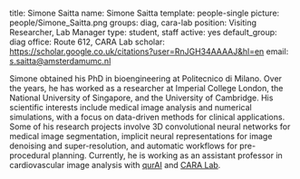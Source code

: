 title: Simone Saitta
name: Simone Saitta
template: people-single 
picture: people/Simone_Saitta.png 
groups: diag, cara-lab 
position: Visiting Researcher, Lab Manager
type: student, staff
active: yes 
default_group: diag 
office: Route 612, CARA Lab
scholar: https://scholar.google.co.uk/citations?user=RnJGH34AAAAJ&hl=en
email: s.saitta@amsterdamumc.nl

Simone obtained his PhD in bioengineering at Politecnico di Milano. Over the years, he has worked as a researcher at Imperial College London, the National University of Singapore, and the University of Cambridge. His scientific interests include medical image analysis and numerical simulations, with a focus on data-driven methods for clinical applications. Some of his research projects involve 3D convolutional neural networks for medical image segmentation, implicit neural representations for image denoising and super-resolution, and automatic workflows for pre-procedural planning. Currently, he is working as an assistant professor in cardiovascular image analysis with [qurAI](https://qurai.amsterdam/) and [CARA Lab](https://www.cara-ai-lab.nl/).

